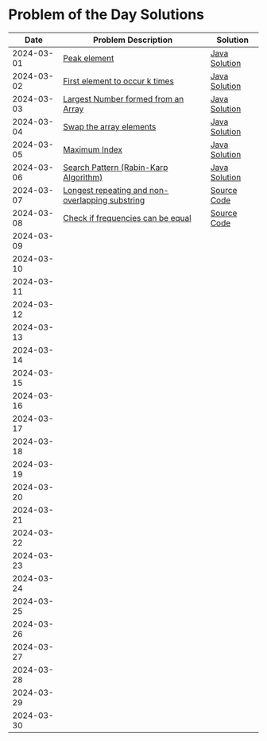 # Problem of the Day Solutions

| Date       | Problem Description                                  | Solution                                                                                           |
|------------|------------------------------------------------------|----------------------------------------------------------------------------------------------------|
| 2024-03-01 | [Peak element](https://www.geeksforgeeks.org/problems/peak-element/1) | [Java Solution](https://github.com/dhruvabhat24/GFG-2024/blob/main/March%20/Day%201%3A%20Peak%20element.java)                                               |
| 2024-03-02 | [First element to occur k times](https://www.geeksforgeeks.org/problems/first-element-to-occur-k-times5150/1) | [Java Solution]([solutions/reverse_linked_list.java](https://github.com/dhruvabhat24/GFG-2024/blob/main/March%20/Day%202%3A%20First%20element%20to%20occur%20k%20times.java)) |
| 2024-03-03 | [Largest Number formed from an Array](https://www.geeksforgeeks.org/problems/largest-number-formed-from-an-array1117/1) | [Java Solution](https://github.com/dhruvabhat24/GFG-2024/blob/main/March%20/Day%203%3A%20Largest%20Number%20formed%20from%20an%20Array.java)  |
| 2024-03-04 | [Swap the array elements](https://www.geeksforgeeks.org/problems/need-some-change/1)|  [Java Solution](https://github.com/dhruvabhat24/GFG-2024/blob/main/March%20/Day%204%20%3A%20Swap%20the%20array%20elements.java) |
| 2024-03-05 |  [Maximum Index](https://www.geeksforgeeks.org/problems/maximum-index-1587115620/1) |  [Java Solution](https://github.com/dhruvabhat24/GFG-2024/blob/main/March%20/Day%205%3A%20Maximum%20Index.java) |
| 2024-03-06 | [Search Pattern (Rabin-Karp Algorithm)](https://www.geeksforgeeks.org/problems/search-pattern-rabin-karp-algorithm--141631/1) | [Java Solution](https://github.com/dhruvabhat24/GFG-2024/blob/main/March%20/Day%206%3A%20Search%20Pattern%20(Rabin-Karp%20Algorithm).java) |
| 2024-03-07 | [Longest repeating and non-overlapping substring](https://www.geeksforgeeks.org/problems/longest-repeating-and-non-overlapping-substring3421/1)  | [Source Code](https://github.com/dhruvabhat24/GFG-2024/blob/main/March%20/Day%207%3A%20Longest%20repeating%20and%20non-overlapping%20substring.java)  |
| 2024-03-08 |  [Check if frequencies can be equal](https://www.geeksforgeeks.org/problems/check-frequencies4211/1) | [Source Code](https://github.com/dhruvabhat24/GFG-2024/blob/main/March%20/Day%208%20Check%20if%20frequencies%20can%20be%20equal.java)  |
| 2024-03-09 |                                                      |                                                                                                    |
| 2024-03-10 |                                                      |                                                                                                    |
| 2024-03-11 |                                                      |                                                                                                    |
| 2024-03-12 |                                                      |                                                                                                    |
| 2024-03-13 |                                                      |                                                                                                    |
| 2024-03-14 |                                                      |                                                                                                    |
| 2024-03-15 |                                                      |                                                                                                    |
| 2024-03-16 |                                                      |                                                                                                    |
| 2024-03-17 |                                                      |                                                                                                    |
| 2024-03-18 |                                                      |                                                                                                    |
| 2024-03-19 |                                                      |                                                                                                    |
| 2024-03-20 |                                                      |                                                                                                    |
| 2024-03-21 |                                                      |                                                                                                    |
| 2024-03-22 |                                                      |                                                                                                    |
| 2024-03-23 |                                                      |                                                                                                    |
| 2024-03-24 |                                                      |                                                                                                    |
| 2024-03-25 |                                                      |                                                                                                    |
| 2024-03-26 |                                                      |                                                                                                    |
| 2024-03-27 |                                                      |                                                                                                    |
| 2024-03-28 |                                                      |                                                                                                    |
| 2024-03-29 |                                                      |                                                                                                    |
| 2024-03-30 |                                                      |                                                                                                    |
